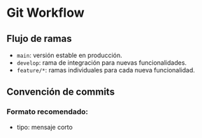 # Git Workflow

## Flujo de ramas

- `main`: versión estable en producción.
- `develop`: rama de integración para nuevas funcionalidades.
- `feature/*`: ramas individuales para cada nueva funcionalidad.

## Convención de commits ##
### Formato recomendado: ###
- tipo: mensaje corto